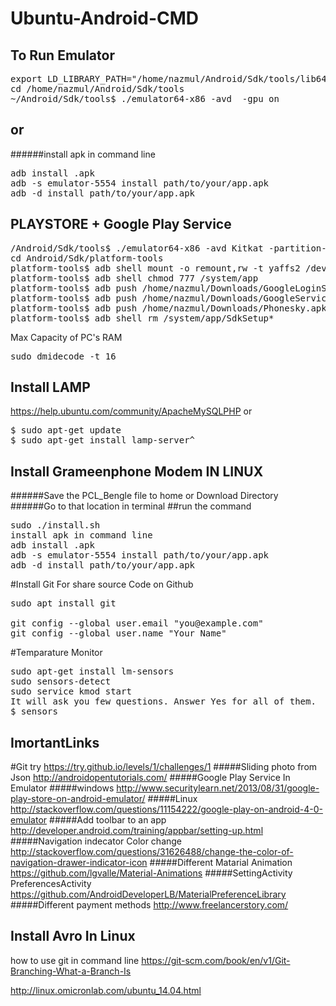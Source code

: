 Ubuntu-Android-CMD
==================

To Run Emulator
---------------
<pre>
export LD_LIBRARY_PATH="/home/nazmul/Android/Sdk/tools/lib64:$LD_LIBRARY_PATH"
cd /home/nazmul/Android/Sdk/tools
~/Android/Sdk/tools$ ./emulator64-x86 -avd <device name> -gpu on
</pre>
or
-- 
######install apk in command line
<pre>
adb install <path_to_your_bin>.apk
adb -s emulator-5554 install path/to/your/app.apk
adb -d install path/to/your/app.apk
</pre>

PLAYSTORE + Google Play Service
-------------------------------
<pre>
/Android/Sdk/tools$ ./emulator64-x86 -avd Kitkat -partition-size 566 -no-audio -no-boot-anim
cd Android/Sdk/platform-tools
platform-tools$ adb shell mount -o remount,rw -t yaffs2 /dev/block/mtdblock0 /system
platform-tools$ adb shell chmod 777 /system/app
platform-tools$ adb push /home/nazmul/Downloads/GoogleLoginService.apk /system/app/.
platform-tools$ adb push /home/nazmul/Downloads/GoogleServicesFramework.apk /system/app/.
platform-tools$ adb push /home/nazmul/Downloads/Phonesky.apk /system/app/.
platform-tools$ adb shell rm /system/app/SdkSetup*
</pre>

Max Capacity of PC's RAM
<pre>
sudo dmidecode -t 16
</pre>

Install LAMP
------------

https://help.ubuntu.com/community/ApacheMySQLPHP
or
<pre>
$ sudo apt-get update
$ sudo apt-get install lamp-server^
</pre>

Install Grameenphone Modem IN LINUX
-----------------------------------

######Save the PCL_Bengle file to home or Download Directory
######Go to that location in terminal
##run the command 
<pre>
sudo ./install.sh
install apk in command line
adb install <path_to_your_bin>.apk
adb -s emulator-5554 install path/to/your/app.apk
adb -d install path/to/your/app.apk
</pre>

#Install Git For share source Code on Github
<pre>
sudo apt install git

git config --global user.email "you@example.com"
git config --global user.name "Your Name"
</pre>
#Temparature Monitor
<pre>
sudo apt-get install lm-sensors 
sudo sensors-detect
sudo service kmod start
It will ask you few questions. Answer Yes for all of them. 
$ sensors
</pre>

ImortantLinks
-------------
#Git try
https://try.github.io/levels/1/challenges/1
#####Sliding photo from Json
http://androidopentutorials.com/
#####Google Play Service In Emulator
#####windows
http://www.securitylearn.net/2013/08/31/google-play-store-on-android-emulator/
#####Linux
http://stackoverflow.com/questions/11154222/google-play-on-android-4-0-emulator
#####Add toolbar to an app
http://developer.android.com/training/appbar/setting-up.html
#####Navigation indecator Color change
http://stackoverflow.com/questions/31626488/change-the-color-of-navigation-drawer-indicator-icon
#####Different Matarial Animation
https://github.com/lgvalle/Material-Animations
#####SettingActivity PreferencesActivity
https://github.com/AndroidDeveloperLB/MaterialPreferenceLibrary
#####Different payment methods
http://www.freelancerstory.com/

Install Avro In Linux
---------------------
how to use git in command line 
https://git-scm.com/book/en/v1/Git-Branching-What-a-Branch-Is

http://linux.omicronlab.com/ubuntu_14.04.html
